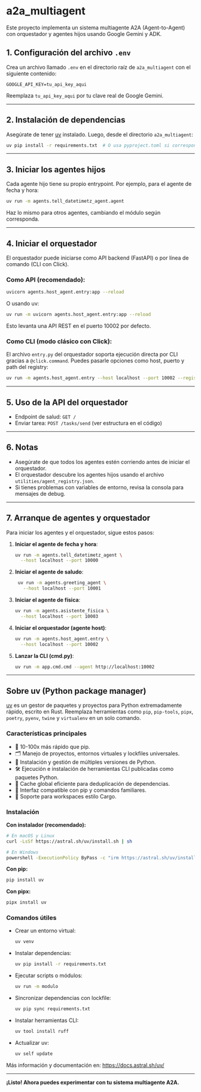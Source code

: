 # a2a_multiagent

Este proyecto implementa un sistema multiagente A2A (Agent-to-Agent) con orquestador y agentes hijos usando Google Gemini y ADK.

## 1. Configuración del archivo `.env`

Crea un archivo llamado `.env` en el directorio raíz de `a2a_multiagent` con el siguiente contenido:

```
GOOGLE_API_KEY=tu_api_key_aqui
```

Reemplaza `tu_api_key_aqui` por tu clave real de Google Gemini.

---

## 2. Instalación de dependencias

Asegúrate de tener [uv](https://github.com/astral-sh/uv) instalado. Luego, desde el directorio `a2a_multiagent`:

```bash
uv pip install -r requirements.txt  # O usa pyproject.toml si corresponde
```

---

## 3. Iniciar los agentes hijos

Cada agente hijo tiene su propio entrypoint. Por ejemplo, para el agente de fecha y hora:

```bash
uv run -m agents.tell_datetimetz_agent.agent
```

Haz lo mismo para otros agentes, cambiando el módulo según corresponda.

---

## 4. Iniciar el orquestador

El orquestador puede iniciarse como API backend (FastAPI) o por línea de comando (CLI con Click).

### Como API (recomendado):

```bash
uvicorn agents.host_agent.entry:app --reload
```

O usando uv:

```bash
uv run -m uvicorn agents.host_agent.entry:app --reload
```

Esto levanta una API REST en el puerto 10002 por defecto.

### Como CLI (modo clásico con Click):

El archivo `entry.py` del orquestador soporta ejecución directa por CLI gracias a `@click.command`. Puedes pasarle opciones como host, puerto y path del registry:

```bash
uv run -m agents.host_agent.entry --host localhost --port 10002 --registry utilities/agent_registry.json
```

---

## 5. Uso de la API del orquestador

- Endpoint de salud: `GET /`
- Enviar tarea: `POST /tasks/send` (ver estructura en el código)

---

## 6. Notas

- Asegúrate de que todos los agentes estén corriendo antes de iniciar el orquestador.
- El orquestador descubre los agentes hijos usando el archivo `utilities/agent_registry.json`.
- Si tienes problemas con variables de entorno, revisa la consola para mensajes de debug.

---

## 7. Arranque de agentes y orquestador

Para iniciar los agentes y el orquestador, sigue estos pasos:

1. **Iniciar el agente de fecha y hora**:

   ```bash
   uv run -m agents.tell_datetimetz_agent \
     --host localhost --port 10000
   ```

2. **Iniciar el agente de saludo**:

   ```bash
    uv run -m agents.greeting_agent \
      --host localhost --port 10001
   ```

3. **Iniciar el agente de física**:

   ```bash
   uv run -m agents.asistente_fisica \
     --host localhost --port 10003
   ```

4. **Iniciar el orquestador (agente host)**:

   ```bash
   uv run -m agents.host_agent.entry \
     --host localhost --port 10002
   ```

5. **Lanzar la CLI (cmd.py)**:

   ```bash
   uv run -m app.cmd.cmd --agent http://localhost:10002
   ```

---

## Sobre uv (Python package manager)

[uv](https://github.com/astral-sh/uv) es un gestor de paquetes y proyectos para Python extremadamente rápido, escrito en Rust. Reemplaza herramientas como `pip`, `pip-tools`, `pipx`, `poetry`, `pyenv`, `twine` y `virtualenv` en un solo comando.

### Características principales
- 🚀 10-100x más rápido que pip.
- 🗂️ Manejo de proyectos, entornos virtuales y lockfiles universales.
- 🐍 Instalación y gestión de múltiples versiones de Python.
- 🛠️ Ejecución e instalación de herramientas CLI publicadas como paquetes Python.
- 💾 Cache global eficiente para deduplicación de dependencias.
- 🔩 Interfaz compatible con pip y comandos familiares.
- 🏢 Soporte para workspaces estilo Cargo.

### Instalación

**Con instalador (recomendado):**

```bash
# En macOS y Linux
curl -LsSf https://astral.sh/uv/install.sh | sh

# En Windows
powershell -ExecutionPolicy ByPass -c "irm https://astral.sh/uv/install.ps1 | iex"
```

**Con pip:**

```bash
pip install uv
```

**Con pipx:**

```bash
pipx install uv
```

### Comandos útiles

- Crear un entorno virtual:
  ```bash
  uv venv
  ```
- Instalar dependencias:
  ```bash
  uv pip install -r requirements.txt
  ```
- Ejecutar scripts o módulos:
  ```bash
  uv run -m modulo
  ```
- Sincronizar dependencias con lockfile:
  ```bash
  uv pip sync requirements.txt
  ```
- Instalar herramientas CLI:
  ```bash
  uv tool install ruff
  ```
- Actualizar uv:
  ```bash
  uv self update
  ```

Más información y documentación en: https://docs.astral.sh/uv/

---

**¡Listo! Ahora puedes experimentar con tu sistema multiagente A2A.**